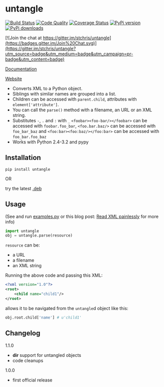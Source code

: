 untangle 
========

[![Build Status](https://secure.travis-ci.org/stchris/untangle.png?branch=master)](http://travis-ci.org/stchris/untangle) [![Code Quality](https://landscape.io/github/stchris/untangle/master/landscape.png)](https://landscape.io/github/stchris/untangle/master) [![Coverage Status](https://coveralls.io/repos/stchris/untangle/badge.png)](https://coveralls.io/r/stchris/untangle) [![PyPi version](https://img.shields.io/pypi/v/untangle.svg)](https://pypi.python.org/pypi/untangle) [![PyPi downloads](https://img.shields.io/pypi/dm/untangle.svg)](https://pypi.python.org/pypi/untangle)


[![Join the chat at https://gitter.im/stchris/untangle](https://badges.gitter.im/Join%20Chat.svg)](https://gitter.im/stchris/untangle?utm_source=badge&utm_medium=badge&utm_campaign=pr-badge&utm_content=badge)

[Documentation](http://readthedocs.org/docs/untangle/en/latest/)

[Website](http://0chris.com/untangle)

* Converts XML to a Python object. 
* Siblings with similar names are grouped into a list. 
* Children can be accessed with ``parent.child``, attributes with ``element['attribute']``.
* You can call the ``parse()`` method with a filename, an URL or an XML string.
* Substitutes ``-``, ``.`` and ``:`` with ``_`` ``<foobar><foo-bar/></foobar>`` can be accessed with ``foobar.foo_bar``, ``<foo.bar.baz/>`` can be accessed with ``foo_bar_baz`` and ``<foo:bar><foo:baz/></foo:bar>`` can be accessed with ``foo_bar.foo_baz``
* Works with Python 2.4-3.2 and pypy

Installation
------------

```
pip install untangle
```

OR

try the latest [.deb](https://github.com/stchris/untangle/releases/download/1.1.0/python-untangle_1.1.0-1_all.deb)

Usage
-----
(See and run <a href="https://github.com/stchris/untangle/blob/master/examples.py">examples.py</a> or this blog post: [Read XML painlessly](http://pythonadventures.wordpress.com/2011/10/30/read-xml-painlessly/) for more info)

```python
import untangle
obj = untangle.parse(resource)
```

``resource`` can be:

* a URL
* a filename
* an XML string

Running the above code and passing this XML:

```xml
<?xml version="1.0"?>
<root>
	<child name="child1"/>
</root>
```
allows it to be navigated from the ``untangle``d object like this:

```python
obj.root.child['name'] # u'child1'
```

Changelog
---------

1.1.0
- __dir__ support for untangled objects
- code cleanups

1.0.0
- first official release


